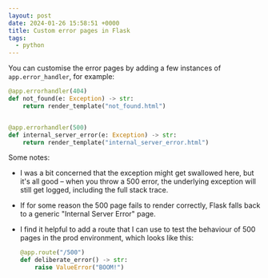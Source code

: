 ```yaml
---
layout: post
date: 2024-01-26 15:58:51 +0000
title: Custom error pages in Flask
tags:
  - python
---
```

You can customise the error pages by adding a few instances of `app.error_handler`, for example:

```python
@app.errorhandler(404)
def not_found(e: Exception) -> str:
    return render_template("not_found.html")


@app.errorhandler(500)
def internal_server_error(e: Exception) -> str:
    return render_template("internal_server_error.html")
```

Some notes:

*   I was a bit concerned that the exception might get swallowed here, but it's all good – when you throw a 500 error, the underlying exception will still get logged, including the full stack trace.

*   If for some reason the 500 page fails to render correctly, Flask falls back to a generic "Internal Server Error" page.

*   I find it helpful to add a route that I can use to test the behaviour of 500 pages in the prod environment, which looks like this:

    ```python
    @app.route("/500")
    def deliberate_error() -> str:
        raise ValueError("BOOM!")
    ```
